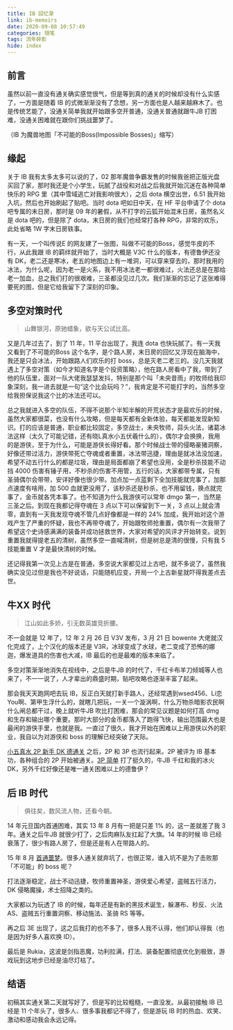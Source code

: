 ```yaml
---
title: IB 回忆录
link: ib-memoirs
date: 2020-09-08 10:57:49
categories: 随笔
tags: 流年碎影
hide: index
---
```


## 前言

虽然以前一直没有通关确实感觉很气，但是等到真的通关的时候却没有什么实感了，一方面是随着 IB 的式微渐渐没有了念想，另一方面也是人越来越麻木了。也是传统艺能了，没通关简单我就开始跟多空开普通，没通关普通就跟牛JB 打困难，没通关困难就在跟你们挑战噩梦了。

（IB 为魔兽地图「不可能的Boss(Impossible Bosses)」缩写）

## 缘起

关于 IB 我有太多太多可以说的了，02 那年魔兽争霸发售的时候我爸把正版光盘买回了家，那时我还是个小学生，玩腻了战役和对战之后我就开始沉迷在各种简单快乐的 RPG 里（其中雪域逃亡对我影响很大），之后 dota 横空出世，6.51 我开始入坑，然后也开始刷起了贴吧。当时 dota 吧如日中天，在 HF 平台申请了个 dota 吧专属的末日房，那时是 09 年的暑假，从不打字的云狐开始混末日房，虽然名义是 dota 吧的，但是除了 dota，末日房的我们也经常打各种 RPG，非常的欢乐，此处省略 1W 字末日房轶事。

有一天，一个叫传说E 的网友建了一张图，叫做不可能的Boss，感觉牛皮的不行，从此我跟 IB 的羁绊就开始了，当时大概是 V3C 什么的版本，有德鲁伊还没有 DK，老二还是寒冰，老五的地图边上有一堆洞，可以穿来穿去的，那时我用的冰法，为什么呢，因为老一是火系，我不用冰法老一都很难过，火法还总是在那给老一加血，总之我们打的很艰难，三圣都没见过几次。我们渐渐的忘记了这张难得要死的图，但是它给我留下了深刻的印象。

## 多空对策时代

> 山舞银河，原驰蜡象，欲与天公试比高。

又是几年过去了，到了 11 年，11 平台出现了，我连 dota 也快玩腻了。有一天我又看到了不可能的Boss 这个名字，是个路人房，末日房的回忆又浮现在脑海中，我还是只会冰法，开始跟路人们欢乐的打 boss，总是灭老二老三的。没几天我就遇上了多空对策（如今才知道名字是个投资策略），他在路人房看中了我，带到了他的队伍里，面对一队大佬我瑟瑟发抖，特别是那个叫「未央昔雨」的牧师给我印象深刻，我一进去就是一句“这个比会玩吗？”，我肯定是不可能打字的，当然多空给我担保说我这个比的冰法还可以。

总之我就进入多空的队伍，不得不说那个半知半解的开荒状态才是最欢乐的时候，虽然大家都很菜，也没有什么攻略，但是每天都有全新体验，每天都能发现新知识。打的应该是普通，职业都比较固定，多空战士，未央牧师，蒜头火法，诸葛冰法这样（太久了可能记错，还有晓L真水小五伏羲什么的），偶尔才会换换，我用的是游侠，至于为什么，可能是游侠长得好看。那个时候战士带的侵略豪猪洞察，好像还带过活力，游侠带死亡夺魂或者重置，冰法带迅捷，理由是就冰法没加速，希望不动五行什么的都是垃圾，理由是局面都崩了希望也没用，全是秒杀技能不动挡 4000 伤害有锤子用，不秒杀的伤害不用管，五行的话，大家都带专属，只有圣骑偶尔会带带，安详好像也很少带。加点加一点蓝剩下全加技能就完事了，加那点速度有啥用，加 500 血就更没用了，该秒杀还是秒杀，也不用留钱，换点就完事了，金币就各凭本事了。也不知道为什么我游侠可以常年 dmgo 第一，当然是三圣之后。到现在我都记得夺魂在 3 点以下可以保留到下一关，3 点以上就会清零，直到有一天我发现夺魂不管几点好像都是一样的 24% 加成，我开始对这个游戏产生了严重的怀疑，我也不再带夺魂了，开始跟牧师抢重置，偶尔有一次我带了希望这个史诗感满满的装备并成功拯救世界，大家对希望的风评才开始转变。说到重置我就得提老五的清树，虽然多空一直喊清树，但是树总是清的很慢，只有我 5 技能重置 V 才是最快清树的时候。

还记得我第一次见上古是在普通，多空说大家都见过上古吧，就不多说了，虽然我确实没见过但是我也不好说话，只能随机应变，开局一个上古新星就吓得我差点去世。

## 牛XX 时代

> 江山如此多娇，引无数英雄竞折腰。

不一会就是 12 年了，12 年 2 月 26 日 V3V 发布，3 月 21 日 bowente 大佬就汉化完成了，上个汉化的版本还是 V3R，冰球变成了水球，老二变成了恐怖的娜迦，爆发道具的伤害也大减，IB 最后的也是最难的版本来临了。

多空对策渐渐地消失在视线中，之后是牛JB 的时代了，千红卡布羊刀倾城等人也来了，不一一说了，人才辈出的鼎盛时期，贴吧攻略也逐渐丰富了起来。

那会我天天跑网吧去玩 IB，反正白天就打新手路人，还经常遇到wsed456、Li恋You啊、第甲生浮什么的，就瞎几把玩，一关一个漩涡啊，什么万物杀暗影农民啊什么闸总都干过，晚上就听牛JB 吹比打困难，那会的常见议题是如何打高 dmg 和生存和输出哪个重要。那时大部分的金币都落入了跑得飞快，输出范围最大也是最闲的游侠手里，也就是我。一直过了很久，我才开始在困难以上用游侠以外的职业，我自以为对游侠和 boss 的理解已经突破了天际。

[小五真水 2P 新手 DK 德通关](https://b23.tv/av340048) 之后，2P 和 3P 也流行起来。2P 被评为 IB 基本功，各种组合的 2P 开始被通关。[3P 简单](https://tieba.baidu.com/p/2375567490) 打了挺久的，牛JB 千红和我的冰火 DK，另外千红好像还是唯一通关困难以上的德鲁伊？

## 后 IB 时代

> 俱往矣，数风流人物，还看今朝。

14 年元旦国内首通困难，其实 13 年 8 月有一把是只差 1% 的，这一差就差了我 3 年。通关之后牛JB 就很少打了，之后肉麻队友扛起了大旗。14 年的时候 IB 已经衰落了，很少有路人房了，但是还是有人在带路人的。

15 年 8 月 [首通噩梦](https://b23.tv/av2913774)。很多人通关就弃坑了，也很正常，谁入坑不是为了击败那「不可能」的 boss 呢？

打法逐渐稳定，战士不动迅捷，牧师重置神圣，游侠爱心希望，盗贼五行活力，DK 侵略魔操，术士招降之类的。

大家都以为玩透了 IB 的时候，每年还是有新的黑技术诞生，躲瀑布、秒反、火法 AS、盗贼五行重置洞察、移动施法、圣骑 RS 等等。

再之后 3E 出现了，这之后我打的也不多了，很多人我不认得，他们却认得我（也是因为好多人喜欢换 ID）。

最后是 Rukia，这波是剑指恶魔，功利拉满，打法、装备配置彻底优化到极致，游戏玩到这地步已经是油尽灯枯了。

## 结语

初稿其实通关第二天就写好了，但是写的比较粗糙，一直没发。从最初接触 IB 已经是 11 个年头了，很多人、很多事我都记不得了，但是游玩 IB 时的热血、欢笑、激动和感动我会永远记得。
